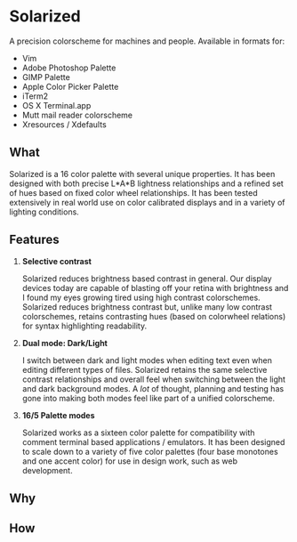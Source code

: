 Solarized
=========

A precision colorscheme for machines and people. Available in formats for:

* Vim
* Adobe Photoshop Palette
* GIMP Palette
* Apple Color Picker Palette
* iTerm2
* OS X Terminal.app
* Mutt mail reader colorscheme
* Xresources / Xdefaults

What
----

Solarized is a 16 color palette with several unique properties. It has been 
designed with both precise L\*A\*B lightness relationships and a refined set of 
hues based on fixed color wheel relationships. It has been tested extensively 
in real world use on color calibrated displays and in a variety of lighting 
conditions.

Features
--------

1. **Selective contrast**

    Solarized reduces brightness based contrast in general. Our display devices
    today are capable of blasting off your retina with brightness and I found 
    my eyes growing tired using high contrast colorschemes. Solarized reduces 
    brightness contrast but, unlike many low contrast colorschemes, retains 
    contrasting hues (based on colorwheel relations) for syntax highlighting 
    readability.

2. **Dual mode: Dark/Light**

    I switch between dark and light modes when editing text even when editing
    different types of files. Solarized retains the same selective contrast 
    relationships and overall feel when switching between the light and dark 
    background modes. A *lot* of thought, planning and testing has gone into 
    making both modes feel like part of a unified colorscheme.

3. **16/5 Palette modes**

    Solarized works as a sixteen color palette for compatibility with comment
    terminal based applications / emulators. It has been designed to scale down 
    to a variety of five color palettes (four base monotones and one accent 
    color) for use in design work, such as web development.


Why
---

How
---

